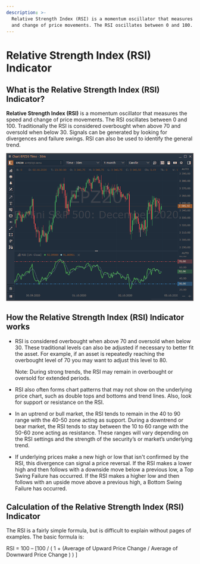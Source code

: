 ```yaml
---
description: >-
  Relative Strength Index (RSI) is a momentum oscillator that measures the speed
  and change of price movements. The RSI oscillates between 0 and 100.
---
```


# Relative Strength Index \(RSI\) Indicator

## What is the Relative Strength Index \(RSI\) Indicator?

**Relative Strength Index \(RSI\)** is a momentum oscillator that measures the speed and change of price movements. The RSI oscillates between 0 and 100. Traditionally the RSI is considered overbought when above 70 and oversold when below 30. Signals can be generated by looking for divergences and failure swings. RSI can also be used to identify the general trend.

![](../../../../.gitbook/assets/image%20%2860%29.png)

## How the Relative Strength Index \(RSI\) Indicator works

* RSI is considered overbought when above 70 and oversold when below 30. These traditional levels can also be adjusted if necessary to better fit the asset. For example, if an asset is repeatedly reaching the overbought level of 70 you may want to adjust this level to 80.

  Note: During strong trends, the RSI may remain in overbought or oversold for extended periods.

* RSI also often forms chart patterns that may not show on the underlying price chart, such as double tops and bottoms and trend lines. Also, look for support or resistance on the RSI.
* In an uptrend or bull market, the RSI tends to remain in the 40 to 90 range with the 40-50 zone acting as support. During a downtrend or bear market, the RSI tends to stay between the 10 to 60 range with the 50-60 zone acting as resistance. These ranges will vary depending on the RSI settings and the strength of the security’s or market’s underlying trend.
* If underlying prices make a new high or low that isn't confirmed by the RSI, this divergence can signal a price reversal. If the RSI makes a lower high and then follows with a downside move below a previous low, a Top Swing Failure has occurred. If the RSI makes a higher low and then follows with an upside move above a previous high, a Bottom Swing Failure has occurred.

## Calculation of the Relative Strength Index \(RSI\) Indicator

The RSI is a fairly simple formula, but is difficult to explain without pages of examples. The basic formula is:

RSI = 100 – \[100 / \( 1 + \(Average of Upward Price Change / Average of Downward Price Change \) \) \]


